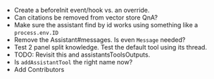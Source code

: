 * Create a beforeInit event/hook vs. an override.
* Can citations be removed from vector store QnA?
* Make sure the assistant find by id works using something like a `process.env.ID`
* Remove the Assistant#messages. Is even `Message` needed?
* Test 2 panel split knowledge. Test the default tool using its thread.
* TODO: Revisit this and assistantsToolsOutputs.
* Is `addAssistantTool` the right name now?
* Add Contributors
